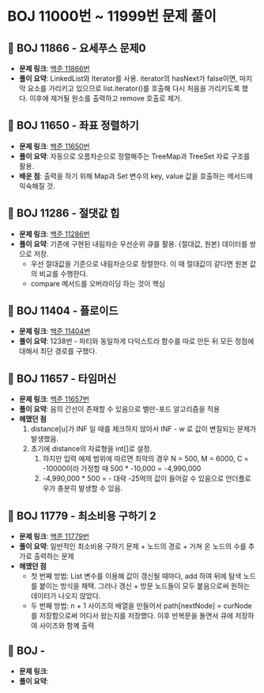 # BOJ 11000번 ~ 11999번 문제 풀이

## 📌 BOJ 11866 - 요세푸스 문제0
- **문제 링크**: [백준 11866번](https://www.acmicpc.net/problem/11866)
- **풀이 요약**: LinkedList와 Iterator를 사용. iterator의 hasNext가 false이면, 마지막 요소를 가리키고 있으므로 list.iterator()를 호출해 다시 처음을 가리키도록 했다. 이후에 제거될 원소를 출력하고 remove 호출로 제거.

## 📌 BOJ 11650 - 좌표 정렬하기 
- **문제 링크**: [백준 11650번](https://www.acmicpc.net/problem/11650)
- **풀이 요약**: 자동으로 오름차순으로 정렬해주는 TreeMap과 TreeSet 자료 구조를 활용.
- **배운 점**: 출력을 하기 위해 Map과 Set 변수의 key, value 값을 호출하는 메서드에 익숙해질 것.

## 📌 BOJ 11286 - 절댓값 힙
- **문제 링크**: [백준 11286번](https://www.acmicpc.net/problem/11286)
- **풀이 요약**: 기존에 구현된 내림차순 우선순위 큐를 활용. {절대값, 원본} 데이터를 쌍으로 저장.
  - 우선 절대값을 기준으로 내림차순으로 정렬한다. 이 때 절대값이 같다면 원본 값의 비교를 수행한다.
  - compare 메서드를 오버라이딩 하는 것이 핵심

## 📌 BOJ 11404 - 플로이드
- **문제 링크**: [백준 11404번](https://www.acmicpc.net/problem/11404)
- **풀이 요약**: 1238번 - 파티와 동일하게 다익스트라 함수를 따로 만든 뒤 모든 정점에 대해서 최단 경로를 구했다.

## 📌 BOJ 11657 - 타임머신
- **문제 링크**: [백준 11657번](https://www.acmicpc.net/problem/11657)
- **풀이 요약**: 음의 간선이 존재할 수 있음으로 벨만-포드 알고리즘을 적용
- **헤맸던 점**
  1. distance[u]가 INF 일 때를 체크하지 않아서 INF - w 로 값이 변질되는 문제가 발생했음.
  2. 초기에 distance의 자료형을 int[]로 설정. 
     1. 하지만 입력 예제 범위에 따르면 최악의 경우 N = 500, M = 6000, C = -10000이라 가정할 때 500 * -10,000 = -4,990,000
     2. -4,990,000 * 500 = - 대략 -25억의 값이 들어갈 수 있음으로 언더플로우가 충분히 발생할 수 있음.

## 📌 BOJ 11779 - 최소비용 구하기 2
- **문제 링크**: [백준 11779번](https://www.acmicpc.net/problem/11779)
- **풀이 요약**: 일반적인 최소비용 구하기 문제 + 노드의 경로 + 거쳐 온 노드의 수를 추가로 출력하는 문제
- **헤맸던 점**
  - 첫 번째 방법: List 변수를 이용해 값이 갱신될 때마다, add 하여 뒤에 탐색 노드를 붙이는 방식을 채택. 그러나 갱신 + 방문 노드들이 모두 붙음으로써 원하는 데이터가 나오지 않았다.
  - 두 번째 방법: n + 1 사이즈의 배열을 만들어서 path[nextNode] = curNode를 저장함으로써 어디서 왔는지를 저장했다. 이후 반복문을 돌면서 큐에 저장하여 사이즈와 함꼐 출력

## 📌 BOJ  -
- **문제 링크**:
- **풀이 요약**: 

